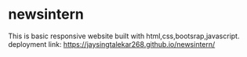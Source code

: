 # newsintern
This is basic responsive website built with html,css,bootsrap,javascript.
deployment link:  https://jaysingtalekar268.github.io/newsintern/
